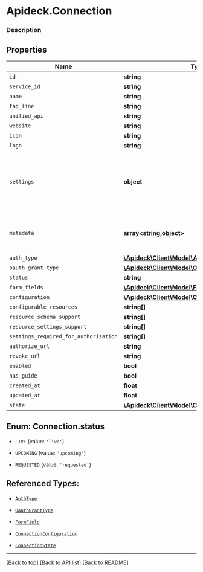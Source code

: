 # Apideck.Connection

### Description

## Properties
Name | Type | Description | Notes
------------ | ------------- | ------------- | -------------
`id` | **string** |  | [optional] 
`service_id` | **string** |  | [optional] 
`name` | **string** |  | [optional] 
`tag_line` | **string** |  | [optional] 
`unified_api` | **string** |  | [optional] 
`website` | **string** |  | [optional] 
`icon` | **string** |  | [optional] 
`logo` | **string** |  | [optional] 
`settings` | **object** | Connection settings. Values will persist to &#x60;form_fields&#x60; with corresponding id | [optional] 
`metadata` | **array&lt;string,object&gt;** | Attach your own consumer specific metadata | [optional] 
`auth_type` | [**\Apideck\Client\Model\AuthType**](AuthType.md) |  | [optional] 
`oauth_grant_type` | [**\Apideck\Client\Model\OAuthGrantType**](OAuthGrantType.md) |  | [optional] 
`status` | **string** |  | [optional] 
`form_fields` | [**\Apideck\Client\Model\FormField[]**](FormField.md) |  | [optional] 
`configuration` | [**\Apideck\Client\Model\ConnectionConfiguration[]**](ConnectionConfiguration.md) |  | [optional] 
`configurable_resources` | **string[]** |  | [optional] 
`resource_schema_support` | **string[]** |  | [optional] 
`resource_settings_support` | **string[]** |  | [optional] 
`settings_required_for_authorization` | **string[]** |  | [optional] 
`authorize_url` | **string** |  | [optional] 
`revoke_url` | **string** |  | [optional] 
`enabled` | **bool** |  | [optional] 
`has_guide` | **bool** |  | [optional] 
`created_at` | **float** |  | [optional] 
`updated_at` | **float** |  | [optional] 
`state` | [**\Apideck\Client\Model\ConnectionState**](ConnectionState.md) |  | [optional] 





<a name="STATUS"></a>
## Enum: Connection.status


* `LIVE` (value: `'live'`)

* `UPCOMING` (value: `'upcoming'`)

* `REQUESTED` (value: `'requested'`)




## Referenced Types:










* [`AuthType`](AuthType.md)
* [`OAuthGrantType`](OAuthGrantType.md)

* [`FormField`](FormField.md)
* [`ConnectionConfiguration`](ConnectionConfiguration.md)










* [`ConnectionState`](ConnectionState.md)

---

[[Back to top]](#) [[Back to API list]](../../../../README.md#documentation-for-api-endpoints) [[Back to README]](../../../../README.md)



